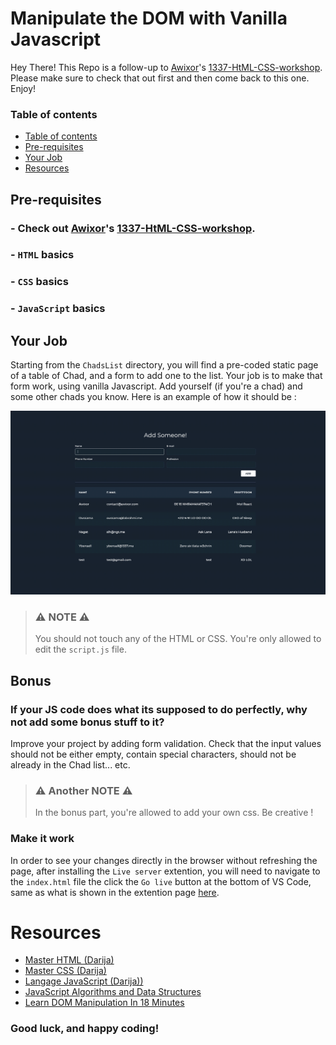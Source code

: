 <h1>Manipulate the DOM with Vanilla Javascript</h1>

Hey There! This Repo is a follow-up to [Awixor](https://github.com/AWIXOR)'s [1337-HtML-CSS-workshop](https://github.com/AWIXOR/1337-HtML-CSS-workshop). Please make sure to check that out first and then come back to this one. Enjoy!

### Table of contents
- [Table of contents](#table-of-contents)
- [Pre-requisites](#pre-requisites)
- [Your Job](#your-job)
- [Resources](#resources)

## Pre-requisites
### - Check out [Awixor](https://github.com/AWIXOR)'s [1337-HtML-CSS-workshop](https://github.com/AWIXOR/1337-HtML-CSS-workshop).
### - `HTML` basics
### - `CSS` basics
### - `JavaScript` basics

## Your Job
Starting from the `ChadsList` directory, you will find a pre-coded static page of a table of Chad, and a form to add one to the list. Your job is to make that form work, using vanilla Javascript. Add yourself (if you're a chad) and some other chads you know. Here is an example of how it should be :

![Demo of ChadsList](./demo.gif)

> ### ⚠️ NOTE ⚠️
> You should not touch any of the HTML or CSS. You're only allowed to edit the `script.js` file.

## Bonus
### If your JS code does what its supposed to do perfectly, why not add some bonus stuff to it? 
Improve your project by adding form validation. Check that the input values should not be either empty, contain special characters, should not be already in the Chad list... etc.

> ### ⚠️ Another NOTE ⚠️
> In the bonus part, you're allowed to add your own css. Be creative !

### Make it work
In order to see your changes directly in the browser without refreshing the page, after installing the `Live server` extention, you will need to navigate to the `index.html` file the click the `Go live` button at the bottom of VS Code, same as what is shown in the extention page [here](https://marketplace.visualstudio.com/items?itemName=ritwickdey.LiveServer).

# Resources
- [Master HTML (Darija)](https://www.youtube.com/c/ZiroToHero/playlists?view=50&sort=dd&shelf_id=1)
- [Master CSS (Darija)](https://www.youtube.com/c/ZiroToHero/playlists?view=50&sort=dd&shelf_id=2)
- [Langage JavaScript (Darija))](https://www.youtube.com/watch?v=S_GiSrBBC_Y&list=PLZgKgfug7rBvPEr-ph51Ul0tmDWKmjlLI)
- [JavaScript Algorithms and Data Structures](https://www.freecodecamp.org/learn/javascript-algorithms-and-data-structures/)
- [Learn DOM Manipulation In 18 Minutes](https://www.youtube.com/watch?v=y17RuWkWdn8)

<h3>Good luck, and happy coding!</h3>
